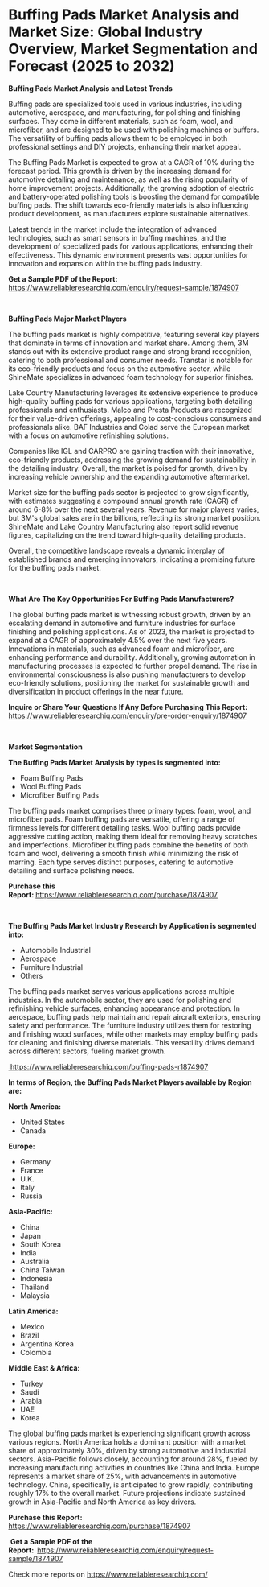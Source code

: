 <p><h1>Buffing Pads Market Analysis and Market Size: Global Industry Overview, Market Segmentation and Forecast (2025 to 2032)</h1></p><p><strong>Buffing Pads Market Analysis and Latest Trends</strong></p>
<p><p>Buffing pads are specialized tools used in various industries, including automotive, aerospace, and manufacturing, for polishing and finishing surfaces. They come in different materials, such as foam, wool, and microfiber, and are designed to be used with polishing machines or buffers. The versatility of buffing pads allows them to be employed in both professional settings and DIY projects, enhancing their market appeal.</p><p>The Buffing Pads Market is expected to grow at a CAGR of 10% during the forecast period. This growth is driven by the increasing demand for automotive detailing and maintenance, as well as the rising popularity of home improvement projects. Additionally, the growing adoption of electric and battery-operated polishing tools is boosting the demand for compatible buffing pads. The shift towards eco-friendly materials is also influencing product development, as manufacturers explore sustainable alternatives.</p><p>Latest trends in the market include the integration of advanced technologies, such as smart sensors in buffing machines, and the development of specialized pads for various applications, enhancing their effectiveness. This dynamic environment presents vast opportunities for innovation and expansion within the buffing pads industry.</p></p>
<p><strong>Get a Sample PDF of the Report:&nbsp;</strong> <a href="https://www.reliableresearchiq.com/enquiry/request-sample/1874907?utm_campaign=3026&utm_medium=2&utm_source=Github&utm_content=ia&utm_term=05042025&utm_id=buffing-pads">https://www.reliableresearchiq.com/enquiry/request-sample/1874907</a></p>
<p>&nbsp;</p>
<p><strong>Buffing Pads Major Market Players</strong></p>
<p><p>The buffing pads market is highly competitive, featuring several key players that dominate in terms of innovation and market share. Among them, 3M stands out with its extensive product range and strong brand recognition, catering to both professional and consumer needs. Transtar is notable for its eco-friendly products and focus on the automotive sector, while ShineMate specializes in advanced foam technology for superior finishes.</p><p>Lake Country Manufacturing leverages its extensive experience to produce high-quality buffing pads for various applications, targeting both detailing professionals and enthusiasts. Malco and Presta Products are recognized for their value-driven offerings, appealing to cost-conscious consumers and professionals alike. BAF Industries and Colad serve the European market with a focus on automotive refinishing solutions. </p><p>Companies like IGL and CARPRO are gaining traction with their innovative, eco-friendly products, addressing the growing demand for sustainability in the detailing industry. Overall, the market is poised for growth, driven by increasing vehicle ownership and the expanding automotive aftermarket.</p><p>Market size for the buffing pads sector is projected to grow significantly, with estimates suggesting a compound annual growth rate (CAGR) of around 6-8% over the next several years. Revenue for major players varies, but 3M's global sales are in the billions, reflecting its strong market position. ShineMate and Lake Country Manufacturing also report solid revenue figures, capitalizing on the trend toward high-quality detailing products.</p><p>Overall, the competitive landscape reveals a dynamic interplay of established brands and emerging innovators, indicating a promising future for the buffing pads market.</p></p>
<p>&nbsp;</p>
<p><strong>What Are The Key Opportunities For Buffing Pads Manufacturers?</strong></p>
<p><p>The global buffing pads market is witnessing robust growth, driven by an escalating demand in automotive and furniture industries for surface finishing and polishing applications. As of 2023, the market is projected to expand at a CAGR of approximately 4.5% over the next five years. Innovations in materials, such as advanced foam and microfiber, are enhancing performance and durability. Additionally, growing automation in manufacturing processes is expected to further propel demand. The rise in environmental consciousness is also pushing manufacturers to develop eco-friendly solutions, positioning the market for sustainable growth and diversification in product offerings in the near future.</p></p>
<p><strong>Inquire or Share Your Questions If Any Before Purchasing This Report:</strong> <a href="https://www.reliableresearchiq.com/enquiry/pre-order-enquiry/1874907?utm_campaign=3026&utm_medium=2&utm_source=Github&utm_content=ia&utm_term=05042025&utm_id=buffing-pads">https://www.reliableresearchiq.com/enquiry/pre-order-enquiry/1874907</a></p>
<p>&nbsp;</p>
<p><strong>Market Segmentation</strong></p>
<p><strong>The Buffing Pads Market Analysis by types is segmented into:</strong></p>
<p><ul><li>Foam Buffing Pads</li><li>Wool Buffing Pads</li><li>Microfiber Buffing Pads</li></ul></p>
<p><p>The buffing pads market comprises three primary types: foam, wool, and microfiber pads. Foam buffing pads are versatile, offering a range of firmness levels for different detailing tasks. Wool buffing pads provide aggressive cutting action, making them ideal for removing heavy scratches and imperfections. Microfiber buffing pads combine the benefits of both foam and wool, delivering a smooth finish while minimizing the risk of marring. Each type serves distinct purposes, catering to automotive detailing and surface polishing needs.</p></p>
<p><strong>Purchase this Report:&nbsp;</strong><a href="https://www.reliableresearchiq.com/purchase/1874907?utm_campaign=3026&utm_medium=2&utm_source=Github&utm_content=ia&utm_term=05042025&utm_id=buffing-pads">https://www.reliableresearchiq.com/purchase/1874907</a></p>
<p>&nbsp;</p>
<p><strong>The Buffing Pads Market Industry Research by Application is segmented into:</strong></p>
<p><ul><li>Automobile Industrial</li><li>Aerospace</li><li>Furniture Industrial</li><li>Others</li></ul></p>
<p><p>The buffing pads market serves various applications across multiple industries. In the automobile sector, they are used for polishing and refinishing vehicle surfaces, enhancing appearance and protection. In aerospace, buffing pads help maintain and repair aircraft exteriors, ensuring safety and performance. The furniture industry utilizes them for restoring and finishing wood surfaces, while other markets may employ buffing pads for cleaning and finishing diverse materials. This versatility drives demand across different sectors, fueling market growth.</p></p>
<p><a href="https://www.reliableresearchiq.com/buffing-pads-r1874907?utm_campaign=3026&utm_medium=2&utm_source=Github&utm_content=ia&utm_term=05042025&utm_id=buffing-pads">&nbsp;https://www.reliableresearchiq.com/buffing-pads-r1874907</a></p>
<p><strong>In terms of Region, the Buffing Pads Market Players available by Region are:</strong></p>
<p>
    <p> <strong> North America: </strong>
        <ul>
            <li>United States</li>
            <li>Canada</li>
        </ul>
        </p> 
    <p> <strong> Europe: </strong>
        <ul>
            <li>Germany</li>
            <li>France</li>
            <li>U.K.</li>
            <li>Italy</li>
            <li>Russia</li>
        </ul>
        </p> 
    <p> <strong> Asia-Pacific: </strong>
        <ul>
            <li>China</li>
            <li>Japan</li>
            <li>South Korea</li>
            <li>India</li>
            <li>Australia</li>
            <li>China Taiwan</li>
            <li>Indonesia</li>
            <li>Thailand</li>
            <li>Malaysia</li>
        </ul>
        </p> 
    <p> <strong> Latin America: </strong>
        <ul>
            <li>Mexico</li>
            <li>Brazil</li>
            <li>Argentina Korea</li>
            <li>Colombia</li>
        </ul>
        </p> 
    <p> <strong> Middle East & Africa: </strong>
        <ul>
            <li>Turkey</li>
            <li>Saudi</li>
            <li>Arabia</li>
            <li>UAE</li>
            <li>Korea</li>
        </ul>
    </p>
    </p>
<p><p>The global buffing pads market is experiencing significant growth across various regions. North America holds a dominant position with a market share of approximately 30%, driven by strong automotive and industrial sectors. Asia-Pacific follows closely, accounting for around 28%, fueled by increasing manufacturing activities in countries like China and India. Europe represents a market share of 25%, with advancements in automotive technology. China, specifically, is anticipated to grow rapidly, contributing roughly 17% to the overall market. Future projections indicate sustained growth in Asia-Pacific and North America as key drivers.</p></p>
<p><strong>Purchase this Report: </strong><a href="https://www.reliableresearchiq.com/purchase/1874907?utm_campaign=3026&utm_medium=2&utm_source=Github&utm_content=ia&utm_term=05042025&utm_id=buffing-pads">https://www.reliableresearchiq.com/purchase/1874907</a></p>
<p>&nbsp;<strong>Get a Sample PDF of the Report:&nbsp;&nbsp;</strong><a href="https://www.reliableresearchiq.com/enquiry/request-sample/1874907?utm_campaign=3026&utm_medium=2&utm_source=Github&utm_content=ia&utm_term=05042025&utm_id=buffing-pads">https://www.reliableresearchiq.com/enquiry/request-sample/1874907</a></p>
<p><strong></strong></p>
<p>Check more reports on <a href="https://www.reliableresearchiq.com/?utm_campaign=3026&utm_medium=2&utm_source=Github&utm_content=ia&utm_term=05042025&utm_id=buffing-pads">https://www.reliableresearchiq.com/</a></p>